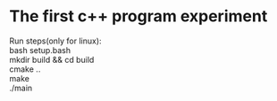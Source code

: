 # The first c++ program experiment

Run steps(only for linux):  
bash setup.bash  
mkdir build && cd build  
cmake ..  
make  
./main
